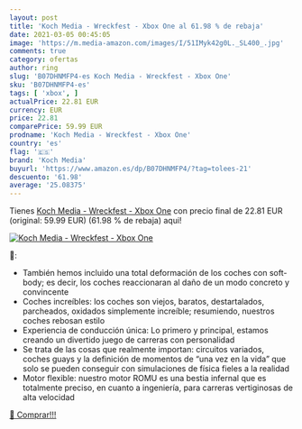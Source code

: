 ```yaml
---
layout: post
title: 'Koch Media - Wreckfest - Xbox One al 61.98 % de rebaja'
date: 2021-03-05 00:45:05
image: 'https://m.media-amazon.com/images/I/51IMyk42g0L._SL400_.jpg'
comments: true
category: ofertas
author: ring
slug: 'B07DHNMFP4-es Koch Media - Wreckfest - Xbox One'
sku: 'B07DHNMFP4-es'
tags: [ 'xbox', ]
actualPrice: 22.81 EUR
currency: EUR
price: 22.81
comparePrice: 59.99 EUR
prodname: 'Koch Media - Wreckfest - Xbox One'
country: 'es'
flag: '🇪🇸'
brand: 'Koch Media'
buyurl: 'https://www.amazon.es/dp/B07DHNMFP4/?tag=tolees-21'
descuento: '61.98'
average: '25.08375'
---
```


Tienes [Koch Media - Wreckfest - Xbox One](https://www.amazon.es/dp/B07DHNMFP4/?tag=tolees-21) con precio final de  22.81 EUR (original: 59.99 EUR) (61.98 %  de rebaja) aqui!

[![Koch Media - Wreckfest - Xbox One](https://m.media-amazon.com/images/I/51IMyk42g0L._SL400_.jpg)](https://www.amazon.es/dp/B07DHNMFP4/?tag=tolees-21)

🔎:

- También hemos incluido una total deformación de los coches con soft-body; es decir, los coches reaccionaran al daño de un modo concreto y convincente
- Coches increíbles: los coches son viejos, baratos, destartalados, parcheados, oxidados simplemente increíble; resumiendo, nuestros coches rebosan estilo
- Experiencia de conducción única: Lo primero y principal, estamos creando un divertido juego de carreras con personalidad
- Se trata de las cosas que realmente importan: circuitos variados, coches guays y la definición de momentos de “una vez en la vida” que solo se pueden conseguir con simulaciones de física fieles a la realidad
- Motor flexible: nuestro motor ROMU es una bestia infernal que es totalmente preciso, en cuanto a ingeniería, para carreras vertiginosas de alta velocidad

[🛒 Comprar!!!](https://www.amazon.es/dp/B07DHNMFP4/?tag=tolees-21)
